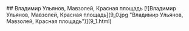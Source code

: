 <meta charset="utf-8">
<link rel='stylesheet' href='markdown.css'/>
## Владимир Ульянов, Мавзолей, Красная площадь
[![Владимир Ульянов, Мавзолей, Красная площадь](9_0.jpg "Владимир Ульянов, Мавзолей, Красная площадь")](9_1.html)

